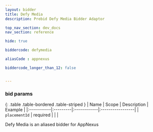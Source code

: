 ```yaml
---
layout: bidder
title: Defy Media
description: Prebid Defy Media Bidder Adaptor

top_nav_section: dev_docs
nav_section: reference

hide: true

biddercode: defymedia

aliasCode : appnexus

biddercode_longer_than_12: false


---
```


### bid params

{: .table .table-bordered .table-striped }
| Name | Scope | Description | Example |
|:-----------|:---------|:------------|:-----------------|
| `placementId` | required | | |

Defy Media is an aliased bidder for AppNexus
